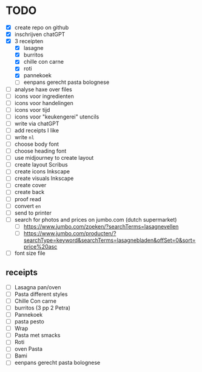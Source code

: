 # TODO

- [x] create repo on github
- [x] inschrijven chatGPT
- [x] 3 receipten
  - [x] lasagne
  - [x] burritos
  - [x] chille con carne
  - [x] roti
  - [x] pannekoek
  - [ ] eenpans gerecht pasta bolognese
- [ ] analyse haxe over files
- [ ] icons voor ingredienten
- [ ] icons voor handelingen
- [ ] icons voor tijd
- [ ] icons voor "keukengerei" utencils
- [ ] write via chatGPT
- [ ] add receipts I like
- [ ] write `nl`
- [ ] choose body font
- [ ] choose heading font
- [ ] use midjourney to create layout
- [ ] create layout Scribus
- [ ] create icons Inkscape
- [ ] create visuals Inkscape
- [ ] create cover
- [ ] create back
- [ ] proof read
- [ ] convert `en`
- [ ] send to printer
- [ ] search for photos and prices on jumbo.com (dutch supermarket)
  - [ ] https://www.jumbo.com/zoeken/?searchTerms=lasagnevellen
  - [ ] https://www.jumbo.com/producten/?searchType=keyword&searchTerms=lasagnebladen&offSet=0&sort=price%20asc
- [ ] font size file

## receipts

- [ ] Lasagna pan/oven
- [ ] Pasta different styles
- [ ] Chille Con carne
- [ ] burritos (3 pp 2 Petra)
- [ ] Pannekoek
- [ ] pasta pesto
- [ ] Wrap
- [ ] Pasta met smacks
- [ ] Roti
- [ ] oven Pasta
- [ ] Bami
- [ ] eenpans gerecht pasta bolognese
